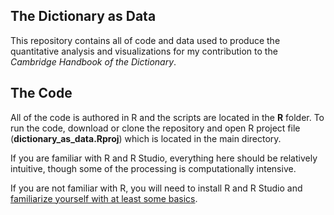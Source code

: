 ## The Dictionary as Data
This repository contains all of code and data used to produce the quantitative analysis and visualizations for my contribution to the *Cambridge Handbook of the Dictionary*.

## The Code
All of the code is authored in R and the scripts are located in the **R** folder. To run the code, download or clone the repository and open R project file (**dictionary\_as_data.Rproj**) which is located in the main directory.

If you are familiar with R and R Studio, everything here should be relatively intuitive, though some of the processing is computationally intensive.

If you are not familiar with R, you will need to install R and R Studio and [familiarize yourself with at least some basics](https://www.dataquest.io/blog/tutorial-getting-started-with-r-and-rstudio/). 
